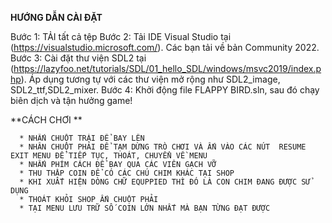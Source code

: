 **HƯỚNG DẪN CÀI ĐẶT**

Bước 1: TẢI tất cả tệp 
Bước 2: Tải IDE Visual Studio tại (https://visualstudio.microsoft.com/). Các bạn tải về bản Community 2022.
Bước 3: Cài đặt thư viện SDL2 tại (https://lazyfoo.net/tutorials/SDL/01_hello_SDL/windows/msvc2019/index.php). Áp dụng tương tự với các thư viện mở rộng như SDL2_image, SDL2_ttf,SDL2_mixer.
Bước 4: Khởi động file FLAPPY BIRD.sln, sau đó chạy biên dịch và tận hưởng game!


**CÁCH CHƠI **

      * NHẤN CHUỘT TRÁI ĐỂ BAY LÊN
      * NHÂN CHUỘT PHẢI ĐỂ TẠM DỪNG TRÒ CHƠI VÀ ẤN VÀO CÁC NÚT  RESUME EXIT MENU ĐỂ TIẾP TỤC, THOÁT, CHUYỂN VỀ MENU
      * NHẤN PHÍM CÁCH ĐỂ BAY QUA CÁC VIÊN GẠCH VỠ
      * THU THẬP COIN ĐỂ CÓ CÁC CHÚ CHIM KHÁC TẠI SHOP 
      * KHI XUẤT HIỆN DÒNG CHỮ EQUPPIED THÌ ĐÓ LÀ CON CHIM ĐANG ĐƯỢC SỬ DỤNG
      * THOÁT KHỎI SHOP ẤN CHUỘT PHẢI
      * TẠI MENU LƯU TRỮ SỐ COIN LỚN NHẤT MÀ BẠN TỪNG ĐẠT ĐƯỢC
      

